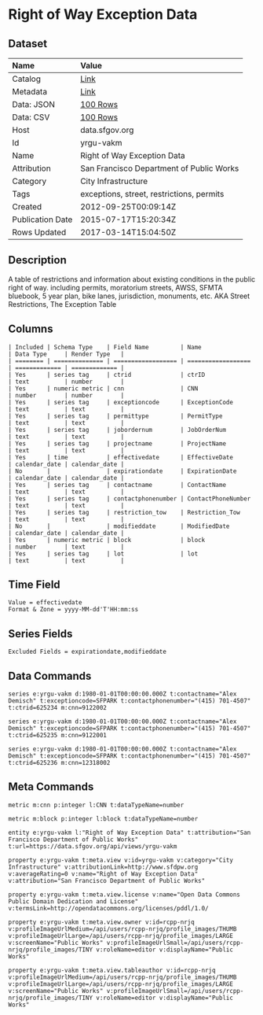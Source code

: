# Right of Way Exception Data

## Dataset

| Name | Value |
| :--- | :---- |
| Catalog | [Link](https://catalog.data.gov/dataset/right-of-way-exception-data-2e2dc) |
| Metadata | [Link](https://data.sfgov.org/api/views/yrgu-vakm) |
| Data: JSON | [100 Rows](https://data.sfgov.org/api/views/yrgu-vakm/rows.json?max_rows=100) |
| Data: CSV | [100 Rows](https://data.sfgov.org/api/views/yrgu-vakm/rows.csv?max_rows=100) |
| Host | data.sfgov.org |
| Id | yrgu-vakm |
| Name | Right of Way Exception Data |
| Attribution | San Francisco Department of Public Works |
| Category | City Infrastructure |
| Tags | exceptions, street, restrictions, permits |
| Created | 2012-09-25T00:09:14Z |
| Publication Date | 2015-07-17T15:20:34Z |
| Rows Updated | 2017-03-14T15:04:50Z |

## Description

A table of restrictions and information about existing conditions in the public right of way.  including permits, moratorium streets, AWSS, SFMTA bluebook, 5 year plan, bike lanes, jurisdiction, monuments, etc.  AKA Street Restrictions, The Exception Table

## Columns

```ls
| Included | Schema Type    | Field Name         | Name               | Data Type     | Render Type   |
| ======== | ============== | ================== | ================== | ============= | ============= |
| Yes      | series tag     | ctrid              | ctrID              | text          | number        |
| Yes      | numeric metric | cnn                | CNN                | number        | number        |
| Yes      | series tag     | exceptioncode      | ExceptionCode      | text          | text          |
| Yes      | series tag     | permittype         | PermitType         | text          | text          |
| Yes      | series tag     | jobordernum        | JobOrderNum        | text          | text          |
| Yes      | series tag     | projectname        | ProjectName        | text          | text          |
| Yes      | time           | effectivedate      | EffectiveDate      | calendar_date | calendar_date |
| No       |                | expirationdate     | ExpirationDate     | calendar_date | calendar_date |
| Yes      | series tag     | contactname        | ContactName        | text          | text          |
| Yes      | series tag     | contactphonenumber | ContactPhoneNumber | text          | text          |
| Yes      | series tag     | restriction_tow    | Restriction_Tow    | text          | text          |
| No       |                | modifieddate       | ModifiedDate       | calendar_date | calendar_date |
| Yes      | numeric metric | block              | block              | number        | text          |
| Yes      | series tag     | lot                | lot                | text          | text          |
```

## Time Field

```ls
Value = effectivedate
Format & Zone = yyyy-MM-dd'T'HH:mm:ss
```

## Series Fields

```ls
Excluded Fields = expirationdate,modifieddate
```

## Data Commands

```ls
series e:yrgu-vakm d:1980-01-01T00:00:00.000Z t:contactname="Alex Demisch" t:exceptioncode=SFPARK t:contactphonenumber="(415) 701-4507" t:ctrid=625234 m:cnn=9122002

series e:yrgu-vakm d:1980-01-01T00:00:00.000Z t:contactname="Alex Demisch" t:exceptioncode=SFPARK t:contactphonenumber="(415) 701-4507" t:ctrid=625235 m:cnn=9122001

series e:yrgu-vakm d:1980-01-01T00:00:00.000Z t:contactname="Alex Demisch" t:exceptioncode=SFPARK t:contactphonenumber="(415) 701-4507" t:ctrid=625236 m:cnn=12318002
```

## Meta Commands

```ls
metric m:cnn p:integer l:CNN t:dataTypeName=number

metric m:block p:integer l:block t:dataTypeName=number

entity e:yrgu-vakm l:"Right of Way Exception Data" t:attribution="San Francisco Department of Public Works" t:url=https://data.sfgov.org/api/views/yrgu-vakm

property e:yrgu-vakm t:meta.view v:id=yrgu-vakm v:category="City Infrastructure" v:attributionLink=http://www.sfdpw.org v:averageRating=0 v:name="Right of Way Exception Data" v:attribution="San Francisco Department of Public Works"

property e:yrgu-vakm t:meta.view.license v:name="Open Data Commons Public Domain Dedication and License" v:termsLink=http://opendatacommons.org/licenses/pddl/1.0/

property e:yrgu-vakm t:meta.view.owner v:id=rcpp-nrjq v:profileImageUrlMedium=/api/users/rcpp-nrjq/profile_images/THUMB v:profileImageUrlLarge=/api/users/rcpp-nrjq/profile_images/LARGE v:screenName="Public Works" v:profileImageUrlSmall=/api/users/rcpp-nrjq/profile_images/TINY v:roleName=editor v:displayName="Public Works"

property e:yrgu-vakm t:meta.view.tableauthor v:id=rcpp-nrjq v:profileImageUrlMedium=/api/users/rcpp-nrjq/profile_images/THUMB v:profileImageUrlLarge=/api/users/rcpp-nrjq/profile_images/LARGE v:screenName="Public Works" v:profileImageUrlSmall=/api/users/rcpp-nrjq/profile_images/TINY v:roleName=editor v:displayName="Public Works"
```